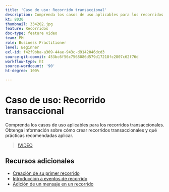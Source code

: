 ```yaml
---
title: 'Caso de uso: Recorrido transaccional'
description: Comprenda los casos de uso aplicables para los recorridos transaccionales. Obtenga información sobre cómo crear recorridos transaccionales y qué prácticas recomendadas aplicar.
kt: 8030
thumbnail: 334202.jpg
feature: Recorridos
doc-type: feature video
team: PM
role: Business Practitioner
level: Beginner
exl-id: f42f9bba-a309-44ae-943c-d9142046dcd3
source-git-commit: 453bc6f56c7568086d579d17218fc2807c62f76d
workflow-type: ht
source-wordcount: '90'
ht-degree: 100%

---
```


# Caso de uso: Recorrido transaccional

Comprenda los casos de uso aplicables para los recorridos transaccionales. Obtenga información sobre cómo crear recorridos transaccionales y qué prácticas recomendadas aplicar.

>[!VIDEO](https://video.tv.adobe.com/v/334202?quality=12)

## Recursos adicionales

* [Creación de su primer recorrido](https://experienceleague.adobe.com/docs/journey-optimizer/using/orchestrate-journeys/create-journey/journey-gs.html?lang=es)
* [Introducción a eventos de recorrido](https://experienceleague.adobe.com/docs/journey-optimizer/using/orchestrate-journeys/about-journey-building/about-journey-activities.html?lang=es)
* [Adición de un mensaje en un recorrido](https://experienceleague.adobe.com/docs/journey-optimizer/using/orchestrate-journeys/about-journey-building/journeys-message.html?lang=es)
